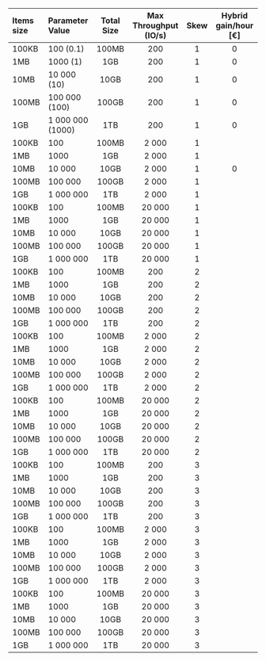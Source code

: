 | Items size | Parameter Value  | Total Size | Max Throughput (IO/s) | Skew | Hybrid gain/hour [€] |
|:-----------|:-----------------|:----------:|:---------------------:|:----:|:--------------------:|
| 100KB      | 100    (0.1)       |   100MB    |          200          |  1   |           0           |
| 1MB        | 1000     (1)       |    1GB     |          200          |  1   |          0            |
| 10MB       | 10 000    (10)     |    10GB    |          200          |  1   |          0           |
| 100MB      | 100 000    (100)   |   100GB    |          200          |  1   |          0           |
| 1GB        | 1 000 000   (1000) |    1TB     |          200          |  1   |          0            |
| 100KB      | 100              |   100MB    |         2 000         |  1   |                      |
| 1MB        | 1000             |    1GB     |         2 000         |  1   |                      |
| 10MB       | 10 000           |    10GB    |         2 000         |  1   |          0           |
| 100MB      | 100 000          |   100GB    |         2 000         |  1   |                      |
| 1GB        | 1 000 000        |    1TB     |         2 000         |  1   |                      |
| 100KB      | 100              |   100MB    |        20 000         |  1   |                      |
| 1MB        | 1000             |    1GB     |        20 000         |  1   |                      |
| 10MB       | 10 000           |    10GB    |        20 000         |  1   |                      |
| 100MB      | 100 000          |   100GB    |        20 000         |  1   |                      |
| 1GB        | 1 000 000        |    1TB     |        20 000         |  1   |                      |
| 100KB      | 100              |   100MB    |          200          |  2   |                      |
| 1MB        | 1000             |    1GB     |          200          |  2   |                      |
| 10MB       | 10 000           |    10GB    |          200          |  2   |                      |
| 100MB      | 100 000          |   100GB    |          200          |  2   |                      |
| 1GB        | 1 000 000        |    1TB     |          200          |  2   |                      |
| 100KB      | 100              |   100MB    |         2 000         |  2   |                      |
| 1MB        | 1000             |    1GB     |         2 000         |  2   |                      |
| 10MB       | 10 000           |    10GB    |         2 000         |  2   |                      |
| 100MB      | 100 000          |   100GB    |         2 000         |  2   |                      |
| 1GB        | 1 000 000        |    1TB     |         2 000         |  2   |                      |
| 100KB      | 100              |   100MB    |        20 000         |  2   |                      |
| 1MB        | 1000             |    1GB     |        20 000         |  2   |                      |
| 10MB       | 10 000           |    10GB    |        20 000         |  2   |                      |
| 100MB      | 100 000          |   100GB    |        20 000         |  2   |                      |
| 1GB        | 1 000 000        |    1TB     |        20 000         |  2   |                      |
| 100KB      | 100              |   100MB    |          200          |  3   |                      |
| 1MB        | 1000             |    1GB     |          200          |  3   |                      |
| 10MB       | 10 000           |    10GB    |          200          |  3   |                      |
| 100MB      | 100 000          |   100GB    |          200          |  3   |                      |
| 1GB        | 1 000 000        |    1TB     |          200          |  3   |                      |
| 100KB      | 100              |   100MB    |         2 000         |  3   |                      |
| 1MB        | 1000             |    1GB     |         2 000         |  3   |                      |
| 10MB       | 10 000           |    10GB    |         2 000         |  3   |                      |
| 100MB      | 100 000          |   100GB    |         2 000         |  3   |                      |
| 1GB        | 1 000 000        |    1TB     |         2 000         |  3   |                      |
| 100KB      | 100              |   100MB    |        20 000         |  3   |                      |
| 1MB        | 1000             |    1GB     |        20 000         |  3   |                      |
| 10MB       | 10 000           |    10GB    |        20 000         |  3   |                      |
| 100MB      | 100 000          |   100GB    |        20 000         |  3   |                      |
| 1GB        | 1 000 000        |    1TB     |        20 000         |  3   |                      |